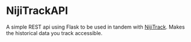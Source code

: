 # NijiTrackAPI
A simple REST api using Flask to be used in tandem with [NijiTrack](https://github.com/pinapelz/NijiTrack). Makes the historical data you track accessible.
